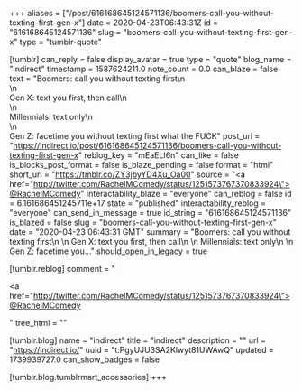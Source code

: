 +++
aliases = ["/post/616168645124571136/boomers-call-you-without-texting-first-gen-x"]
date = 2020-04-23T06:43:31Z
id = "616168645124571136"
slug = "boomers-call-you-without-texting-first-gen-x"
type = "tumblr-quote"

[tumblr]
can_reply = false
display_avatar = true
type = "quote"
blog_name = "indirect"
timestamp = 1587624211.0
note_count = 0.0
can_blaze = false
text = "Boomers: call you without texting first\n<br/>\n<br/>Gen X: text you first, then call\n<br/>\n<br/>Millennials: text only\n<br/>\n<br/>Gen Z: facetime you without texting first what the FUCK"
post_url = "https://indirect.io/post/616168645124571136/boomers-call-you-without-texting-first-gen-x"
reblog_key = "mEaELI6n"
can_like = false
is_blocks_post_format = false
is_blaze_pending = false
format = "html"
short_url = "https://tmblr.co/ZY3jbyYD4Xu_Oa00"
source = "<a href=\"http://twitter.com/RachelMComedy/status/1251573767370833924\">@RachelMComedy</a>"
interactability_blaze = "everyone"
can_reblog = false
id = 6.161686451245711e+17
state = "published"
interactability_reblog = "everyone"
can_send_in_message = true
id_string = "616168645124571136"
is_blazed = false
slug = "boomers-call-you-without-texting-first-gen-x"
date = "2020-04-23 06:43:31 GMT"
summary = "Boomers: call you without texting first\n \n Gen X: text you first, then call\n \n Millennials: text only\n \n Gen Z: facetime you..."
should_open_in_legacy = true

[tumblr.reblog]
comment = "<p><a href=\"http://twitter.com/RachelMComedy/status/1251573767370833924\">@RachelMComedy</a></p>"
tree_html = ""

[tumblr.blog]
name = "indirect"
title = "indirect"
description = ""
url = "https://indirect.io/"
uuid = "t:PgyUJU3SA2Klwyt81UWAwQ"
updated = 1739939727.0
can_show_badges = false

[tumblr.blog.tumblrmart_accessories]
+++
